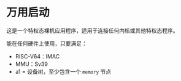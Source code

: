 ﻿# 万用启动

这是一个特权态裸机应用程序，适用于连接任何内核或其他特权态程序。

能在任何硬件上使用，只要满足：

- RISC-V64：IMAC
- MMU：Sv39
- a1 = 设备树，至少包含一个 `memory` 节点
